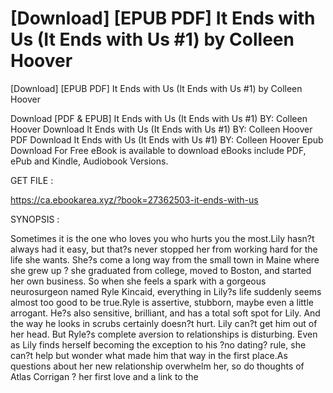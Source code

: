 # [Download] [EPUB PDF] It Ends with Us (It Ends with Us #1) by Colleen Hoover
[Download] [EPUB PDF] It Ends with Us (It Ends with Us #1) by Colleen Hoover

Download [PDF & EPUB] It Ends with Us (It Ends with Us #1) BY: Colleen Hoover Download It Ends with Us (It Ends with Us #1) BY: Colleen Hoover PDF Download It Ends with Us (It Ends with Us #1) BY: Colleen Hoover Epub Download For Free eBook is available to download eBooks include PDF, ePub and Kindle, Audiobook Versions.

GET FILE :

https://ca.ebookarea.xyz/?book=27362503-it-ends-with-us

SYNOPSIS : 

Sometimes it is the one who loves you who hurts you the most.Lily hasn?t always had it easy, but that?s never stopped her from working hard for the life she wants. She?s come a long way from the small town in Maine where she grew up ? she graduated from college, moved to Boston, and started her own business. So when she feels a spark with a gorgeous neurosurgeon named Ryle Kincaid, everything in Lily?s life suddenly seems almost too good to be true.Ryle is assertive, stubborn, maybe even a little arrogant. He?s also sensitive, brilliant, and has a total soft spot for Lily. And the way he looks in scrubs certainly doesn?t hurt. Lily can?t get him out of her head. But Ryle?s complete aversion to relationships is disturbing. Even as Lily finds herself becoming the exception to his ?no dating? rule, she can?t help but wonder what made him that way in the first place.As questions about her new relationship overwhelm her, so do thoughts of Atlas Corrigan ? her first love and a link to the 

